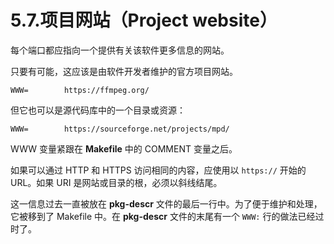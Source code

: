 # 5.7.项目网站（Project website）

每个端口都应指向一个提供有关该软件更多信息的网站。

只要有可能，这应该是由软件开发者维护的官方项目网站。

```
WWW=		https://ffmpeg.org/
```

但它也可以是源代码库中的一个目录或资源：

```
WWW=		https://sourceforge.net/projects/mpd/
```

WWW 变量紧跟在 **Makefile** 中的 COMMENT 变量之后。

如果可以通过 HTTP 和 HTTPS 访问相同的内容，应使用以 `https://`  开始的 URL。如果 URI 是网站或目录的根，必须以斜线结尾。

这一信息过去一直被放在 **pkg-descr** 文件的最后一行中。为了便于维护和处理， 它被移到了 Makefile 中。在 **pkg-descr** 文件的末尾有一个 `WWW:` 行的做法已经过时了。
